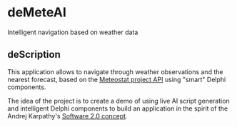 # deMeteAI
Intelligent navigation based on weather data

## deScription
This application allows to navigate through weather observations and the nearest forecast, based on the  [Meteostat project API](https://dev.meteostat.net/python/) using "smart" Delphi components.  

The idea of the project is to create a demo of using live AI script generation and intelligent Delphi components to build an application in the spirit of the Andrej Karpathy's [Software 2.0 concept](https://karpathy.medium.com/software-2-0-a64152b37c35).
